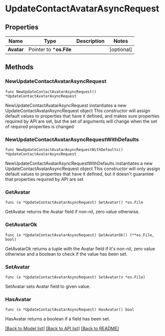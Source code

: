 # UpdateContactAvatarAsyncRequest

## Properties

Name | Type | Description | Notes
------------ | ------------- | ------------- | -------------
**Avatar** | Pointer to ***os.File** |  | [optional] 

## Methods

### NewUpdateContactAvatarAsyncRequest

`func NewUpdateContactAvatarAsyncRequest() *UpdateContactAvatarAsyncRequest`

NewUpdateContactAvatarAsyncRequest instantiates a new UpdateContactAvatarAsyncRequest object
This constructor will assign default values to properties that have it defined,
and makes sure properties required by API are set, but the set of arguments
will change when the set of required properties is changed

### NewUpdateContactAvatarAsyncRequestWithDefaults

`func NewUpdateContactAvatarAsyncRequestWithDefaults() *UpdateContactAvatarAsyncRequest`

NewUpdateContactAvatarAsyncRequestWithDefaults instantiates a new UpdateContactAvatarAsyncRequest object
This constructor will only assign default values to properties that have it defined,
but it doesn't guarantee that properties required by API are set

### GetAvatar

`func (o *UpdateContactAvatarAsyncRequest) GetAvatar() *os.File`

GetAvatar returns the Avatar field if non-nil, zero value otherwise.

### GetAvatarOk

`func (o *UpdateContactAvatarAsyncRequest) GetAvatarOk() (**os.File, bool)`

GetAvatarOk returns a tuple with the Avatar field if it's non-nil, zero value otherwise
and a boolean to check if the value has been set.

### SetAvatar

`func (o *UpdateContactAvatarAsyncRequest) SetAvatar(v *os.File)`

SetAvatar sets Avatar field to given value.

### HasAvatar

`func (o *UpdateContactAvatarAsyncRequest) HasAvatar() bool`

HasAvatar returns a boolean if a field has been set.


[[Back to Model list]](../README.md#documentation-for-models) [[Back to API list]](../README.md#documentation-for-api-endpoints) [[Back to README]](../README.md)


